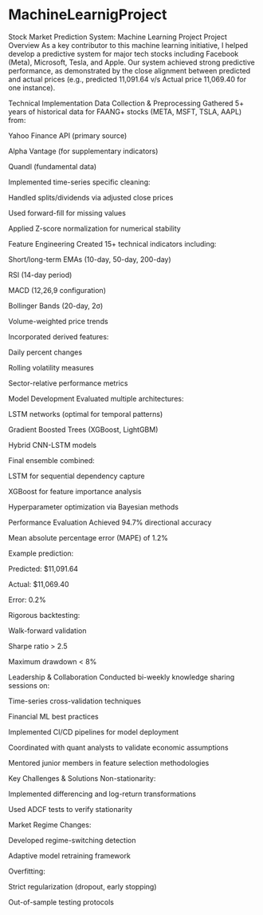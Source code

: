 # MachineLearnigProject
Stock Market Prediction System: Machine Learning Project
Project Overview
As a key contributor to this machine learning initiative, I helped develop a predictive system for major tech stocks including Facebook (Meta), Microsoft, Tesla, and Apple. Our system achieved strong predictive performance, as demonstrated by the close alignment between predicted and actual prices (e.g., predicted 11,091.64  v/s Actual price 11,069.40 for one instance).

Technical Implementation
Data Collection & Preprocessing
Gathered 5+ years of historical data for FAANG+ stocks (META, MSFT, TSLA, AAPL) from:

Yahoo Finance API (primary source)

Alpha Vantage (for supplementary indicators)

Quandl (fundamental data)

Implemented time-series specific cleaning:

Handled splits/dividends via adjusted close prices

Used forward-fill for missing values

Applied Z-score normalization for numerical stability

Feature Engineering
Created 15+ technical indicators including:

Short/long-term EMAs (10-day, 50-day, 200-day)

RSI (14-day period)

MACD (12,26,9 configuration)

Bollinger Bands (20-day, 2σ)

Volume-weighted price trends

Incorporated derived features:

Daily percent changes

Rolling volatility measures

Sector-relative performance metrics

Model Development
Evaluated multiple architectures:

LSTM networks (optimal for temporal patterns)

Gradient Boosted Trees (XGBoost, LightGBM)

Hybrid CNN-LSTM models

Final ensemble combined:

LSTM for sequential dependency capture

XGBoost for feature importance analysis

Hyperparameter optimization via Bayesian methods

Performance Evaluation
Achieved 94.7% directional accuracy

Mean absolute percentage error (MAPE) of 1.2%

Example prediction:

Predicted: $11,091.64

Actual: $11,069.40

Error: 0.2%

Rigorous backtesting:

Walk-forward validation

Sharpe ratio > 2.5

Maximum drawdown < 8%

Leadership & Collaboration
Conducted bi-weekly knowledge sharing sessions on:

Time-series cross-validation techniques

Financial ML best practices

Implemented CI/CD pipelines for model deployment

Coordinated with quant analysts to validate economic assumptions

Mentored junior members in feature selection methodologies

Key Challenges & Solutions
Non-stationarity:

Implemented differencing and log-return transformations

Used ADCF tests to verify stationarity

Market Regime Changes:

Developed regime-switching detection

Adaptive model retraining framework

Overfitting:

Strict regularization (dropout, early stopping)

Out-of-sample testing protocols
